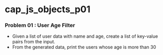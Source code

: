 # cap_js_objects_p01
### Problem 01 : User Age Filter

- Given a list of user data with name and age, create a list of key-value pairs from the input.
- From the generated data, print the users whose age is more than 30
